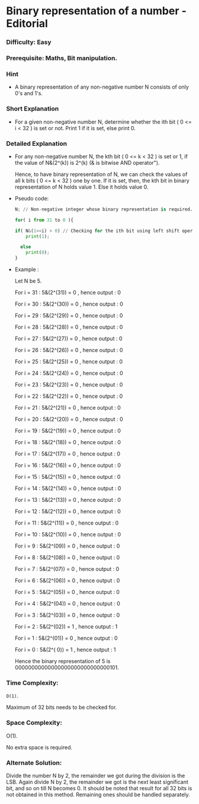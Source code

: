 # Binary representation of a number - Editorial

### Difficulty: Easy

### Prerequisite: Maths, Bit manipulation.

### Hint

- A binary representation of any non-negative number N consists of only 0's and 1's.

### Short Explanation

- For a given non-negative number N, determine whether the ith bit ( 0 <= i < 32 ) is set or not. Print 1 if it is set, else print 0.

### Detailed Explanation

- For any non-negative number N, the kth bit ( 0 <= k < 32 ) is set or 1, if the value of N&(2^(k)) is 2^(k) (& is bitwise AND operator").

    Hence, to have binary representation of N, we can check the values of all k bits ( 0 <= k < 32 ) one by one. If it is set, then, the kth bit in binary representation of N holds value 1. Else it holds value 0.

- Pseudo code:

    ```python
    N; // Non-negative integer whose binary representation is required.

    for( i from 31 to 0 ){

    if( N&(1<<i) > 0) // Checking for the ith bit using left shift operation
        print(1);

      else
        print(0);
    }
    ```

- Example :

    Let N be 5.

    For i = 31 : 5&(2^(31)) = 0 , hence output : 0

    For i = 30 : 5&(2^(30)) = 0 , hence output : 0

    For i = 29 : 5&(2^(29)) = 0 , hence output : 0

    For i = 28 : 5&(2^(28)) = 0 , hence output : 0

    For i = 27 : 5&(2^(27)) = 0 , hence output : 0

    For i = 26 : 5&(2^(26)) = 0 , hence output : 0

    For i = 25 : 5&(2^(25)) = 0 , hence output : 0

    For i = 24 : 5&(2^(24)) = 0 , hence output : 0

    For i = 23 : 5&(2^(23)) = 0 , hence output : 0

    For i = 22 : 5&(2^(22)) = 0 , hence output : 0

    For i = 21 : 5&(2^(21)) = 0 , hence output : 0

    For i = 20 : 5&(2^(20)) = 0 , hence output : 0

    For i = 19 : 5&(2^(19)) = 0 , hence output : 0

    For i = 18 : 5&(2^(18)) = 0 , hence output : 0

    For i = 17 : 5&(2^(17)) = 0 , hence output : 0

    For i = 16 : 5&(2^(16)) = 0 , hence output : 0

    For i = 15 : 5&(2^(15)) = 0 , hence output : 0

    For i = 14 : 5&(2^(14)) = 0 , hence output : 0

    For i = 13 : 5&(2^(13)) = 0 , hence output : 0

    For i = 12 : 5&(2^(12)) = 0 , hence output : 0

    For i = 11 : 5&(2^(11)) = 0 , hence output : 0

    For i = 10 : 5&(2^(10)) = 0 , hence output : 0

    For i =  9 : 5&(2^(09)) = 0 , hence output : 0

    For i =  8 : 5&(2^(08)) = 0 , hence output : 0

    For i =  7 : 5&(2^(07)) = 0 , hence output : 0

    For i =  6 : 5&(2^(06)) = 0 , hence output : 0

    For i =  5 : 5&(2^(05)) = 0 , hence output : 0

    For i =  4 : 5&(2^(04)) = 0 , hence output : 0

    For i =  3 : 5&(2^(03)) = 0 , hence output : 0

    For i =  2 : 5&(2^(02)) = 1 , hence output : 1

    For i =  1 : 5&(2^(01)) = 0 , hence output : 0

    For i =  0 : 5&(2^( 0)) = 1 , hence output : 1

    Hence the binary representation of 5 is 00000000000000000000000000000101.

### Time Complexity:

`O(1)`.

Maximum of 32 bits needs to be checked for.

### Space Complexity:

O(1).

No extra space is required.

### Alternate Solution:

Divide the number N by 2, the remainder we got during the division is the LSB. Again divide N by 2, the remainder we got is the next least significant bit, and so on till N becomes 0.
It should be noted that result for all 32 bits is not obtained in this method. Remaining ones should be handled separately.
